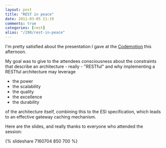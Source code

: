 ```yaml
---
layout: post
title: "REST in peace"
date: 2011-03-05 11:19
comments: true
categories: [rest]
alias: "/290/rest-in-peace"
---
```


I'm pretty satisfied about the presentation I gave at the [Codemotion](http://www.codemotion.it/) this afternoon.
<!-- more -->

My goal was to give to the attendees consciousness about the constraints that describe an architecture - really - "RESTful" and why implementing a RESTful architecture may leverage

* the power
* the scalability
* the quality
* the excellence
* the durability

of the architecture itself, combining this to the ESI specification, which leads to an effective gateway caching mechanism.

Here are the slides, and really thanks to everyone who attended the session:

{% slideshare 7160704 850 700 %}